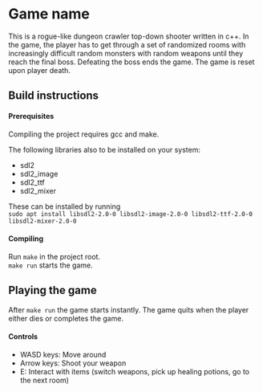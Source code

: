 # Game name

This is a rogue-like dungeon crawler top-down shooter written in c++.
In the game, the player has to get through a set of randomized rooms with increasingly difficult random monsters with random weapons until they reach the final boss.
Defeating the boss ends the game.
The game is reset upon player death.


## Build instructions

#### Prerequisites

Compiling the project requires gcc and make.

The following libraries also to be installed
on your system:

- sdl2
- sdl2_image
- sdl2_ttf
- sdl2_mixer

These can be installed by running  
`sudo apt install libsdl2-2.0-0 libsdl2-image-2.0-0 libsdl2-ttf-2.0-0 libsdl2-mixer-2.0-0`

#### Compiling

Run `make` in the project root.  
`make run` starts the game.

## Playing the game

After `make run` the game starts instantly. The game quits when the player either dies or completes the game.

#### Controls

- WASD keys: Move around
- Arrow keys: Shoot your weapon
- E: Interact with items (switch weapons, pick up healing potions, go to the next room)